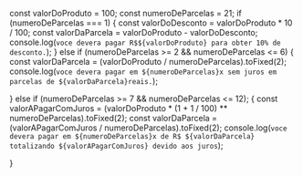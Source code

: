 const valorDoProduto = 100;
const numeroDeParcelas = 21;
if (numeroDeParcelas === 1) {
    const valorDoDesconto = valorDoProduto * 10 / 100;
    const valorDaParcela = valorDoProduto - valorDoDesconto;
    console.log(`voce devera pagar R$${valorDoProduto} para obter 10% de desconto.`);
} else if (numeroDeParcelas >= 2 && numeroDeParcelas <= 6) {
    const valorDaParcela = (valorDoProduto / numeroDeParcelas).toFixed(2);
    console.log(`voce devera pagar em ${numeroDeParcelas}x sem juros em parcelas de ${valorDaParcela}reais.`);

} else if (numeroDeParcelas >= 7 && numeroDeParcelas <= 12); {
    const valorAPagarComJuros = (valorDoProduto * (1 + 1 / 100) ** numeroDeParcelas).toFixed(2);
    const valorDaParcela = (valorAPagarComJuros / numeroDeParcelas).toFixed(2);
    console.log(`voce devera pagar em ${numeroDeParcelas}x de R$ ${valorDaParcela} totalizando ${valorAPagarComJuros} devido aos juros`);

}

